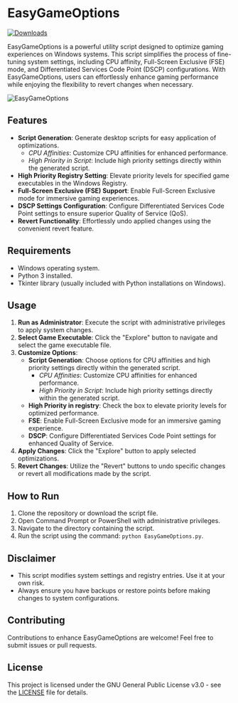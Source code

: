# EasyGameOptions

[![Downloads](https://img.shields.io/github/downloads/eskezje/EasyGameOptions/total.svg)](https://github.com/eskezje/EasyGameOptions/releases)

EasyGameOptions is a powerful utility script designed to optimize gaming experiences on Windows systems. This script simplifies the process of fine-tuning system settings, including CPU affinity, Full-Screen Exclusive (FSE) mode, and Differentiated Services Code Point (DSCP) configurations. With EasyGameOptions, users can effortlessly enhance gaming performance while enjoying the flexibility to revert changes when necessary.

![EasyGameOptions](https://github.com/eskezje/EasyGameOptions/assets/114604325/d7cb196f-171a-46c1-952b-2e0fe2f661ba)

## Features

- **Script Generation**: Generate desktop scripts for easy application of optimizations.
  - *CPU Affinities*: Customize CPU affinities for enhanced performance.
  - *High Priority in Script*: Include high priority settings directly within the generated script.
- **High Priority Registry Setting**: Elevate priority levels for specified game executables in the Windows Registry.
- **Full-Screen Exclusive (FSE) Support**: Enable Full-Screen Exclusive mode for immersive gaming experiences.
- **DSCP Settings Configuration**: Configure Differentiated Services Code Point settings to ensure superior Quality of Service (QoS).
- **Revert Functionality**: Effortlessly undo applied changes using the convenient revert feature.

## Requirements

- Windows operating system.
- Python 3 installed.
- Tkinter library (usually included with Python installations on Windows).

## Usage

1. **Run as Administrator**: Execute the script with administrative privileges to apply system changes.
2. **Select Game Executable**: Click the "Explore" button to navigate and select the game executable file.
3. **Customize Options**:
   - **Script Generation**: Choose options for CPU affinities and high priority settings directly within the generated script.
     - *CPU Affinities*: Customize CPU affinities for enhanced performance.
     - *High Priority in Script*: Include high priority settings directly within the generated script.
   - **High Priority in registry**: Check the box to elevate priority levels for optimized performance.
   - **FSE**: Enable Full-Screen Exclusive mode for an immersive gaming experience.
   - **DSCP**: Configure Differentiated Services Code Point settings for enhanced Quality of Service.
4. **Apply Changes**: Click the "Explore" button to apply selected optimizations.
5. **Revert Changes**: Utilize the "Revert" buttons to undo specific changes or revert all modifications made by the script.

## How to Run

1. Clone the repository or download the script file.
2. Open Command Prompt or PowerShell with administrative privileges.
3. Navigate to the directory containing the script.
4. Run the script using the command: `python EasyGameOptions.py`.

## Disclaimer

- This script modifies system settings and registry entries. Use it at your own risk.
- Always ensure you have backups or restore points before making changes to system configurations.

## Contributing

Contributions to enhance EasyGameOptions are welcome! Feel free to submit issues or pull requests.

## License

This project is licensed under the GNU General Public License v3.0 - see the [LICENSE](LICENSE) file for details.
